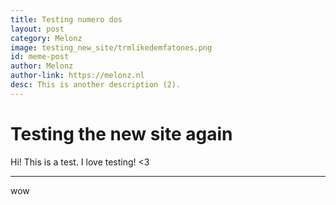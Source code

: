 ```yaml
---
title: Testing numero dos
layout: post
category: Melonz
image: testing_new_site/trmlikedemfatones.png
id: meme-post
author: Melonz
author-link: https://melonz.nl
desc: This is another description (2).
---
```


# Testing the new site again
Hi! This is a test. I love testing! <3

---

wow
